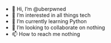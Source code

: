- 👋 Hi, I’m @uberpwned
- 👀 I’m interested in all things tech
- 🌱 I’m currently learning Python
- 💞️ I’m looking to collaborate on nothing 
- 📫 How to reach me nothing

<!---
uberpwned/uberpwned is a ✨ special ✨ repository because its `README.md` (this file) appears on your GitHub profile.
You can click the Preview link to take a look at your changes.
--->
